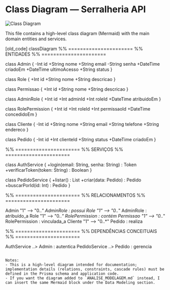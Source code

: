 # Class Diagram — Serralheria API

![Class Diagram](img/class_diagram.png)

This file contains a high-level class diagram (Mermaid) with the main domain entities and services.

[old_code]
classDiagram
  %% ======================
  %% ENTIDADES
  %% ======================

  class Admin {
    -Int id
    +String nome
    +String email
    -String senha
    +DateTime criadoEm
    +DateTime ultimoAcesso
    +String status
  }

  class Role {
    +Int id
    +String nome
    +String descricao
  }

  class Permissao {
    +Int id
    +String nome
    +String descricao
  }

  class AdminRole {
    +Int id
    +Int adminId
    +Int roleId
    +DateTime atribuidoEm
  }

  class RolePermission {
    +Int id
    +Int roleId
    +Int permissaoId
    +DateTime concedidoEm
  }

  class Cliente {
    -Int id
    +String nome
    +String email
    +String telefone
    +String endereco
  }

  class Pedido {
    -Int id
    +Int clienteId
    +String status
    +DateTime criadoEm
  }

  %% ======================
  %% SERVIÇOS
  %% ======================

  class AuthService {
    +login(email: String, senha: String) : Token
    +verificarToken(token: String) : Boolean
  }

  class PedidoService {
    +listar() : List<Pedido>
    +criar(data: Pedido) : Pedido
    +buscarPorId(id: Int) : Pedido
  }

  %% ======================
  %% RELACIONAMENTOS
  %% ======================

  Admin "1" --> "0..*" AdminRole : possui
  Role "1" --> "0..*" AdminRole : atribuído_a
  Role "1" --> "0..*" RolePermission : contém
  Permissao "1" --> "0..*" RolePermission : vinculada_a
  Cliente "1" --> "0..*" Pedido : realiza

  %% ======================
  %% DEPENDÊNCIAS CONCEITUAIS
  %% ======================

  AuthService ..> Admin : autentica
  PedidoService ..> Pedido : gerencia

```

Notes:
- This is a high-level diagram intended for documentation; implementation details (relations, constraints, cascade rules) must be defined in the Prisma schema and application code.
- If you want the diagram added to `ANALISE_MODELAGEM.md` instead, I can insert the same Mermaid block under the Data Modeling section.
